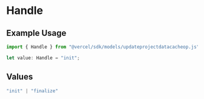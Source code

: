 # Handle

## Example Usage

```typescript
import { Handle } from "@vercel/sdk/models/updateprojectdatacacheop.js";

let value: Handle = "init";
```

## Values

```typescript
"init" | "finalize"
```
